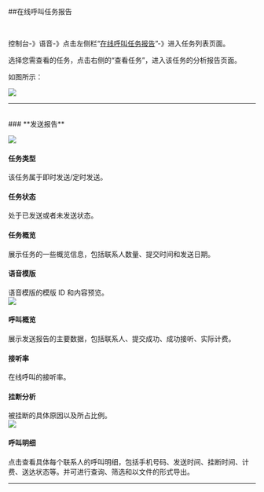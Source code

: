 ##在线呼叫任务报告

 <br>

控制台-》语音-》点击左侧栏“[在线呼叫任务报告](https://www.mysubmail.com/console/voice/batchreport/)”-》进入任务列表页面。

选择您需查看的任务，点击右侧的“查看任务”，进入该任务的分析报告页面。

如图所示：

![](https://libraries.mysubmail.com/public/99040a5a4bb73c0f8ab0495dae84a27f/images/82fd1671633d082026709c0aa3952613.png)

------
<br>
### **发送报告**
<br>

![](https://libraries.mysubmail.com/public/99040a5a4bb73c0f8ab0495dae84a27f/images/b5551f85545281fdde9b8e73f6d04eb9.png)
<br>
#### 任务类型

该任务属于即时发送/定时发送。
<br>
#### 任务状态

处于已发送或者未发送状态。
<br>
#### 任务概览

展示任务的一些概览信息，包括联系人数量、提交时间和发送日期。
<br>
#### 语音模版

语音模版的模版 ID 和内容预览。
<br>
![](https://libraries.mysubmail.com/public/99040a5a4bb73c0f8ab0495dae84a27f/images/68348f38eb8f93d3f2c6a94c4d59070c.png)
<br>
#### 呼叫概览

展示发送报告的主要数据，包括联系人、提交成功、成功接听、实际计费。
<br>
#### 接听率

在线呼叫的接听率。
<br>
#### 挂断分析

被挂断的具体原因以及所占比例。
<br>
![](https://libraries.mysubmail.com/public/99040a5a4bb73c0f8ab0495dae84a27f/images/c5f53803b1871ea65640fac101a5c66f.png)
<br>
#### 呼叫明细

点击查看具体每个联系人的呼叫明细，包括手机号码、发送时间、挂断时间、计费、送达状态等。并可进行查询、筛选和以文件的形式导出。
<br>

------